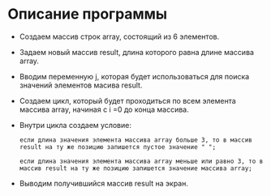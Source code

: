   # Описание программы


* Создаем массив строк array, состоящий из 6 элементов.
* Задаем новый массив result, длина которого равна длине массива array.
* Вводим переменную j, которая будет использоваться для поиска значений элементов масива  result.
* Создаем цикл, который будет проходиться по всем элемента массива array, начиная с  i =0 до конца массива.
* Внутри цикла создаем условие:

      если длина значения элемента массива array больше 3, то в массив result на ту же позицию запишется пустое значение " ";
      
      если длина значения элемента массива array меньше или равно 3, то в массив result на ту же позицию запишется значение массива array;

* Выводим получившийся массив result на экран.      

